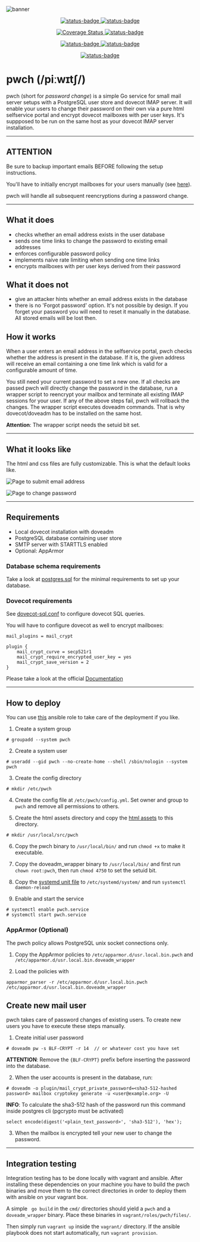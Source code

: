 ![banner](screenshots/banner.png?raw=true)

<p align="center">
  <a href="https://ci.nonce.at/nonce9/pwch" title="Build Status">
    <img src="https://ci.nonce.at/api/badges/nonce9/pwch/status.svg" alt="status-badge" />
  </a>
  <a href="https://github.com/nonce9/pwch/actions/workflows/codeql.yml" title="CodeQL Status">
    <img src="https://github.com/nonce9/pwch/actions/workflows/codeql.yml/badge.svg" alt="status-badge" />
  </a>
</p>
<p align="center">
  <a href='https://coveralls.io/github/nonce9/pwch?branch=main' title="Coverage Status">
    <img src='https://coveralls.io/repos/github/nonce9/pwch/badge.svg?branch=main' alt='Coverage Status' />
  </a>
  <a href="https://goreportcard.com/report/github.com/nonce9/pwch" title="Go Report">
    <img src="https://goreportcard.com/badge/github.com/nonce9/pwch" alt="status-badge" />
  </a>
<p/>
<p align="center">
  <a href="https://github.com/nonce9/pwch/releases" title="Latest Release">
    <img src="https://img.shields.io/github/v/release/nonce9/pwch?style=flat&color=blue&display_name=tag&sort=semver" alt="status-badge" />
  </a>
  <a href="https://github.com/nonce9/pwch/blob/main/LICENSE" title="License">
    <img src="https://img.shields.io/github/license/nonce9/pwch?style=flat&color=informational" alt="status-badge" />
  </a>
</p>
<p align="center">
  <a href="https://nonce.at/public.asc" title="Signing Key">
    <img src="https://img.shields.io/badge/Signing%20Key-ffac3f?style=flat&link=https://nonce.at/public.asc" alt="status-badge" />
  </a>
</p>

# pwch (/piːwɪtʃ/)

pwch (short for *password change*) is a simple Go service for small mail server setups
with a PostgreSQL user store and dovecot IMAP server.
It will enable your users to change their password on their own via a pure html
selfservice portal and encrypt dovecot mailboxes with per user keys.
It's suppposed to be run on the same host as your dovecot IMAP server
installation.

-----

## ATTENTION

Be sure to backup important emails BEFORE following the setup instructions.

You'll have to initially encrypt mailboxes for your users manually 
(see [here](https://github.com/nonce9/pwch#create-new-mail-user)).

pwch will handle all subsequent reencryptions during a password change.

-----

## What it does

- checks whether an email address exists in the user database
- sends one time links to change the password to existing email addresses
- enforces configurable password policy
- implements naive rate limiting when sending one time links
- encrypts mailboxes with per user keys derived from their password

## What it does not

- give an attacker hints whether an email address exists in the database
- there is no 'Forgot password' option. It's not possible by design. If you
forget your password you will need to reset it manually in the database. All
stored emails will be lost then.

## How it works

When a user enters an email address in the selfservice portal, pwch checks
whether the address is present in the database. If it is, the given address 
will receive an email containing a one time link which is valid for a
configurable amount of time.

You still need your current password to set a new one. If all checks are passed
pwch will directly change the password in the database, run a wrapper script to 
reencrypt your mailbox and terminate all existing IMAP sessions for your user.
If any of the above steps fail, pwch will rollback the changes.
The wrapper script executes doveadm commands. That is why dovecot/doveadm has
to be installed on the same host.

__Attention__: The wrapper script needs the setuid bit set.

-----

## What it looks like

The html and css files are fully customizable. This is what the default looks like.

![Page to submit email address](screenshots/submitEmail.png?raw=true)

![Page to change password](screenshots/changePassword.png?raw=true)

-----

## Requirements

- Local dovecot installation with doveadm
- PostgreSQL database containing user store
- SMTP server with STARTTLS enabled
- Optional: AppArmor

### Database schema requirements

Take a look at [postgres.sql](config/postgres.sql) for the minimal requirements
to set up your database.

### Dovecot requirements

See [dovecot-sql.conf](config/dovecot-sql.conf) to configure dovecot SQL queries.

You will have to configure dovecot as well to encrypt mailboxes:

```
mail_plugins = mail_crypt

plugin {
    mail_crypt_curve = secp521r1
    mail_crypt_require_encrypted_user_key = yes
    mail_crypt_save_version = 2
}
```

Please take a look at the official [Documentation](https://doc.dovecot.org/configuration_manual/mail_crypt_plugin/)

-----

## How to deploy

You can use [this](https://github.com/nonce9/ansible-role-pwch)
ansible role to take care of the deployment if you like.

1. Create a system group
```
# groupadd --system pwch
```

2. Create a system user
```
# useradd --gid pwch --no-create-home --shell /sbin/nologin --system pwch
```

3. Create the config directory
```
# mkdir /etc/pwch
```

4. Create the config file at `/etc/pwch/config.yml`. Set owner and group to `pwch`
and remove all permissions to others.

5. Create the html assets directory and copy the [html assets](assets/html/) to this directory.
```
# mkdir /usr/local/src/pwch
```

6. Copy the pwch binary to `/usr/local/bin/` and run `chmod +x` to make it executable.

7. Copy the doveadm_wrapper binary to `/usr/local/bin/` and first run `chown root:pwch`, then run `chmod 4750` to set the setuid bit.

8. Copy the [systemd unit file](config/pwch.service) to `/etc/systemd/system/` and run `systemctl daemon-reload`

9. Enable and start the service
```
# systemctl enable pwch.service
# systemctl start pwch.service
```

### AppArmor (Optional)

The pwch policy allows PostgreSQL unix socket connections only.

1. Copy the AppArmor policies to `/etc/apparmor.d/usr.local.bin.pwch` and
`/etc/apparmor.d/usr.local.bin.doveadm_wrapper`

2. Load the policies with
```
apparmor_parser -r /etc/apparmor.d/usr.local.bin.pwch /etc/apparmor.d/usr.local.bin.doveadm_wrapper
```

## Create new mail user

pwch takes care of password changes of existing users. To create new users you
have to execute these steps manually.

1. Create initial user password

```
# doveadm pw -s BLF-CRYPT -r 14  // or whatever cost you have set
```

__ATTENTION__: Remove the `{BLF-CRYPT}` prefix before inserting the password into the database.

2. When the user accounts is present in the database, run:

```
# doveadm -o plugin/mail_crypt_private_password=<sha3-512-hashed password> mailbox cryptokey generate -u <user@example.org> -U
```

__INFO__: To calculate the sha3-512 hash of the password run this command inside postgres cli (pgcrypto must be activated)

```
select encode(digest('<plain_text_password>', 'sha3-512'), 'hex');
```

3. When the mailbox is encrypted tell your new user to change the password.

-----

## Integration testing

Integration testing has to be done locally with vagrant and ansible.
After installing these dependencies on your machine you have to build the pwch
binaries and move them to the correct directories in order to deploy them with
ansible on your vagrant box.

A simple ` go build` in the `cmd/` directories should yield a `pwch` and a
`doveadm_wrapper` binary. Place these binaries in `vagrant/roles/pwch/files/`.

Then simply run `vagrant up` inside the `vagrant/` directory. If the ansible
playbook does not start automatically, run `vagrant provision`.
